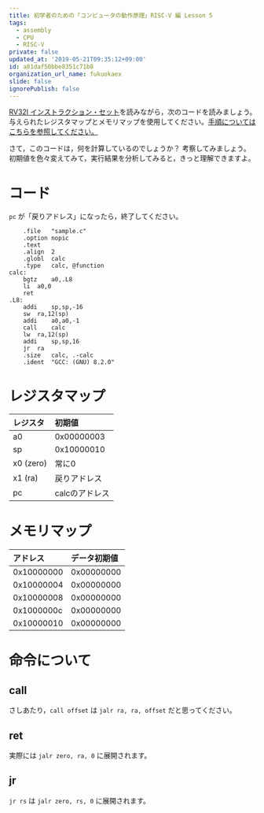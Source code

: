 ```yaml
---
title: 初学者のための「コンピュータの動作原理」RISC-V 編 Lesson 5
tags:
  - assembly
  - CPU
  - RISC-V
private: false
updated_at: '2019-05-21T09:35:12+09:00'
id: a81daf50bbe8351c71b8
organization_url_name: fukuokaex
slide: false
ignorePublish: false
---
```

[RV32I インストラクション・セット](https://qiita.com/zacky1972/items/48bf61bfe3ef2b8ce557)を読みながら，次のコードを読みましょう。与えられたレジスタマップとメモリマップを使用してください。[手順についてはこちらを参照してください。](https://qiita.com/zacky1972/items/9cc5392d70d43503afb6#実施)

さて，このコードは，何を計算しているのでしょうか？ 考察してみましょう。初期値を色々変えてみて，実行結果を分析してみると，きっと理解できますよ。

# コード

`pc` が「戻りアドレス」になったら，終了してください。

```
	.file	"sample.c"
	.option nopic
	.text
	.align	2
	.globl	calc
	.type	calc, @function
calc:
	bgtz	a0,.L8
	li	a0,0
	ret
.L8:
	addi	sp,sp,-16
	sw	ra,12(sp)
	addi	a0,a0,-1
	call	calc
	lw	ra,12(sp)
	addi	sp,sp,16
	jr	ra
	.size	calc, .-calc
	.ident	"GCC: (GNU) 8.2.0"
```

# レジスタマップ

|レジスタ|初期値|
|:------|:-----|
|a0     |0x00000003|
|sp     |0x10000010|
|x0 (zero)|常に0|
|x1 (ra)|戻りアドレス|
|pc     |calcのアドレス|

# メモリマップ

|アドレス|データ初期値|
|:------|:-----|
|0x10000000|0x00000000|
|0x10000004|0x00000000|
|0x10000008|0x00000000|
|0x1000000c|0x00000000|
|0x10000010|0x00000000|

# 命令について

## call

さしあたり，`call offset` は `jalr ra, ra, offset` だと思ってください。

## ret

実際には `jalr zero, ra, 0` に展開されます。

## jr

`jr rs` は `jalr zero, rs, 0` に展開されます。
